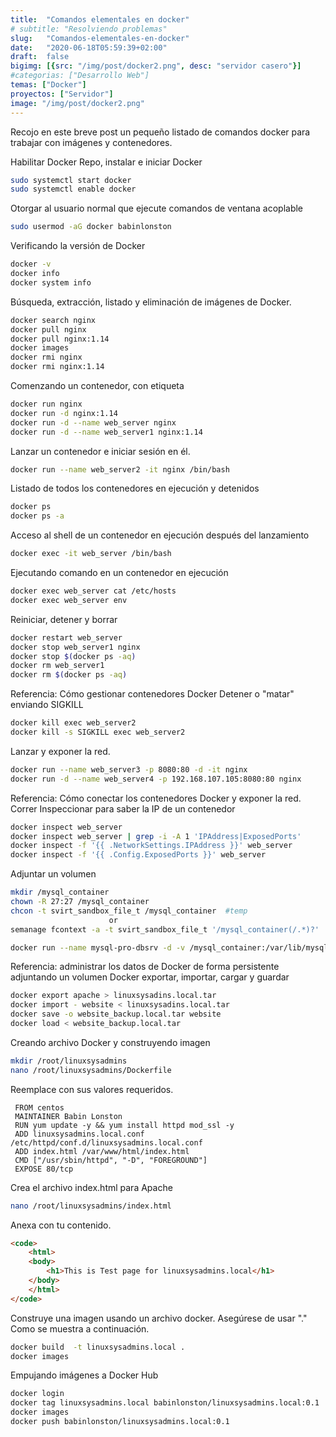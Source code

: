 ```yaml
---
title:  "Comandos elementales en docker"
# subtitle: "Resolviendo problemas"
slug:   "Comandos-elementales-en-docker"
date:   "2020-06-18T05:59:39+02:00"
draft:  false
bigimg: [{src: "/img/post/docker2.png", desc: "servidor casero"}]
#categorias: ["Desarrollo Web"]
temas: ["Docker"]
proyectos: ["Servidor"]
image: "/img/post/docker2.png"
---
```


Recojo en este breve post un pequeño listado de comandos docker para trabajar con imágenes y contenedores. 
<!--more-->
Habilitar Docker Repo, instalar e iniciar Docker

```bash
sudo systemctl start docker
sudo systemctl enable docker
```

Otorgar al usuario normal que ejecute comandos de ventana acoplable

```bash
sudo usermod -aG docker babinlonston
```

Verificando la versión de Docker

```bash
docker -v
docker info
docker system info
```

Búsqueda, extracción, listado y eliminación de imágenes de Docker.

```bash
docker search nginx
docker pull nginx
docker pull nginx:1.14
docker images
docker rmi nginx
docker rmi nginx:1.14
```

Comenzando un contenedor, con etiqueta

```bash
docker run nginx
docker run -d nginx:1.14
docker run -d --name web_server nginx
docker run -d --name web_server1 nginx:1.14
```

Lanzar un contenedor e iniciar sesión en él.

```bash
docker run --name web_server2 -it nginx /bin/bash
```

Listado de todos los contenedores en ejecución y detenidos

```bash
docker ps
docker ps -a
```

Acceso al shell de un contenedor en ejecución después del lanzamiento

```bash
docker exec -it web_server /bin/bash
```

Ejecutando comando en un contenedor en ejecución

```bash
docker exec web_server cat /etc/hosts
docker exec web_server env
```

Reiniciar, detener y borrar

```bash
docker restart web_server
docker stop web_server1 nginx
docker stop $(docker ps -aq)
docker rm web_server1
docker rm $(docker ps -aq)
```

Referencia: Cómo gestionar contenedores Docker
Detener o "matar" enviando SIGKILL

```bash
docker kill exec web_server2
docker kill -s SIGKILL exec web_server2
```

Lanzar y exponer la red.

```bash
docker run --name web_server3 -p 8080:80 -d -it nginx
docker run -d --name web_server4 -p 192.168.107.105:8080:80 nginx
```

Referencia: Cómo conectar los contenedores Docker y exponer la red.
Correr Inspeccionar para saber la IP de un contenedor

```bash
docker inspect web_server
docker inspect web_server | grep -i -A 1 'IPAddress|ExposedPorts'
docker inspect -f '{{ .NetworkSettings.IPAddress }}' web_server
docker inspect -f '{{ .Config.ExposedPorts }}' web_server
```

Adjuntar un volumen

```bash
mkdir /mysql_container 
chown -R 27:27 /mysql_container 
chcon -t svirt_sandbox_file_t /mysql_container  #temp
                      or
semanage fcontext -a -t svirt_sandbox_file_t '/mysql_container(/.*)?'  #Persistent

docker run --name mysql-pro-dbsrv -d -v /mysql_container:/var/lib/mysql/ -e MYSQL_ROOT_USER=root -e MYSQL_ROOT_PASSWORD=password123 mysql
```


Referencia: administrar los datos de Docker de forma persistente adjuntando un volumen
Docker exportar, importar, cargar y guardar

```bash
docker export apache > linuxsysadins.local.tar
docker import - website < linuxsysadins.local.tar 
docker save -o website_backup.local.tar website
docker load < website_backup.local.tar
```

Creando archivo Docker y construyendo imagen

```bash
mkdir /root/linuxsysadmins
nano /root/linuxsysadmins/Dockerfile
```

Reemplace con sus valores requeridos.

```nano
 FROM centos
 MAINTAINER Babin Lonston
 RUN yum update -y && yum install httpd mod_ssl -y
 ADD linuxsysadmins.local.conf /etc/httpd/conf.d/linuxsysadmins.local.conf
 ADD index.html /var/www/html/index.html
 CMD ["/usr/sbin/httpd", "-D", "FOREGROUND"]
 EXPOSE 80/tcp
```
Crea el archivo index.html para Apache

```bash
nano /root/linuxsysadmins/index.html
```

Anexa con tu contenido.

```html
<code>
    <html>
    <body>
        <h1>This is Test page for linuxsysadmins.local</h1>
    </body>
    </html>
</code>
```

Construye una imagen usando un archivo docker. Asegúrese de usar "." Como se muestra a continuación.

```bash
docker build  -t linuxsysadmins.local .
docker images
```

Empujando imágenes a Docker Hub

```bash
docker login
docker tag linuxsysadmins.local babinlonston/linuxsysadmins.local:0.1
docker images
docker push babinlonston/linuxsysadmins.local:0.1
```
